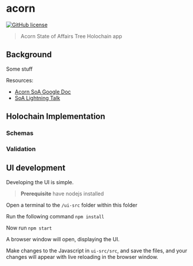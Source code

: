 # acorn

[![GitHub license](https://img.shields.io/github/license/h-be/acorn.svg)](https://github.com/h-be/acorn/blob/master/LICENSE.txt)

> Acorn State of Affairs Tree Holochain app

## Background

Some stuff

Resources:
* [Acorn SoA Google Doc](https://docs.google.com/document/d/1VTne9BmrQgAgUV873pVm1yP2l--IMEGawfqnf5tpBaQ)
* [SoA Lightning Talk](https://www.youtube.com/embed/-z47R9wN5SQ?start=53&end=650&autoplay=1)

## Holochain Implementation

### Schemas

### Validation

## UI development

Developing the UI is simple.

> **Prerequisite** have nodejs installed

Open a terminal to the `/ui-src` folder within this folder

Run the following command
`npm install`

Now run
`npm start`

A browser window will open, displaying the UI.

Make changes to the Javascript in `ui-src/src`, and save the files, and your
changes will appear with live reloading in the browser window.
